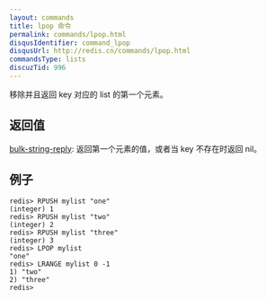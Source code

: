 ```yaml
---
layout: commands
title: lpop 命令
permalink: commands/lpop.html
disqusIdentifier: command_lpop
disqusUrl: http://redis.cn/commands/lpop.html
commandsType: lists
discuzTid: 996
---
```


移除并且返回 key 对应的 list 的第一个元素。

## 返回值

[bulk-string-reply](/topics/protocol.html#bulk-string-reply): 返回第一个元素的值，或者当 key 不存在时返回 nil。

## 例子

	redis> RPUSH mylist "one"
	(integer) 1
	redis> RPUSH mylist "two"
	(integer) 2
	redis> RPUSH mylist "three"
	(integer) 3
	redis> LPOP mylist
	"one"
	redis> LRANGE mylist 0 -1
	1) "two"
	2) "three"
	redis> 


